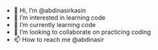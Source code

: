 - 👋 Hi, I’m @abdinasirkasin
- 👀 I’m interested in learning code
- 🌱 I’m currently learning code
- 💞️ I’m looking to collaborate on practicing coding
- 📫 How to reach me @abdinasir

<!---
abdinasirkasin/abdinasirkasin is a ✨ special ✨ repository because its `README.md` (this file) appears on your GitHub profile.
You can click the Preview link to take a look at your changes.
--->
